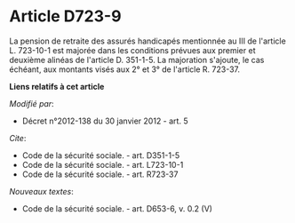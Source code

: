 # Article D723-9

La pension de retraite des assurés handicapés mentionnée au III de l'article L. 723-10-1 est majorée dans les conditions
prévues aux premier et deuxième alinéas de l'article D. 351-1-5. La majoration s'ajoute, le cas échéant, aux montants visés
aux 2° et 3° de l'article R. 723-37.

**Liens relatifs à cet article**

_Modifié par_:

  - Décret n°2012-138 du 30 janvier 2012 - art. 5

_Cite_:

  - Code de la sécurité sociale. - art. D351-1-5
  - Code de la sécurité sociale. - art. L723-10-1
  - Code de la sécurité sociale. - art. R723-37

_Nouveaux textes_:

  - Code de la sécurité sociale. - art. D653-6, v. 0.2 (V)
